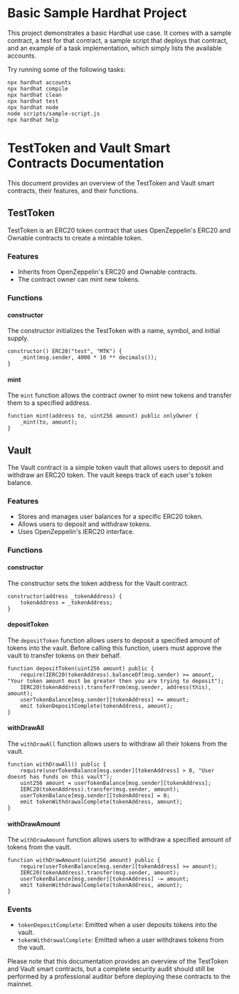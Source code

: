 # Basic Sample Hardhat Project

This project demonstrates a basic Hardhat use case. It comes with a sample contract, a test for that contract, a sample script that deploys that contract, and an example of a task implementation, which simply lists the available accounts.

Try running some of the following tasks:

```shell
npx hardhat accounts
npx hardhat compile
npx hardhat clean
npx hardhat test
npx hardhat node
node scripts/sample-script.js
npx hardhat help
```

# TestToken and Vault Smart Contracts Documentation

This document provides an overview of the TestToken and Vault smart contracts, their features, and their functions.

## TestToken

TestToken is an ERC20 token contract that uses OpenZeppelin's ERC20 and Ownable contracts to create a mintable token.

### Features

- Inherits from OpenZeppelin's ERC20 and Ownable contracts.
- The contract owner can mint new tokens.

### Functions

#### constructor

The constructor initializes the TestToken with a name, symbol, and initial supply.

```solidity
constructor() ERC20("test", "MTK") {
    _mint(msg.sender, 4000 * 10 ** decimals());
}
```

#### mint

The `mint` function allows the contract owner to mint new tokens and transfer them to a specified address.

```solidity
function mint(address to, uint256 amount) public onlyOwner {
    _mint(to, amount);
}
```

## Vault

The Vault contract is a simple token vault that allows users to deposit and withdraw an ERC20 token. The vault keeps track of each user's token balance.

### Features

- Stores and manages user balances for a specific ERC20 token.
- Allows users to deposit and withdraw tokens.
- Uses OpenZeppelin's IERC20 interface.

### Functions

#### constructor

The constructor sets the token address for the Vault contract.

```solidity
constructor(address _tokenAddress) {
    tokenAddress = _tokenAddress;
}
```

#### depositToken

The `depositToken` function allows users to deposit a specified amount of tokens into the vault. Before calling this function, users must approve the vault to transfer tokens on their behalf.

```solidity
function depositToken(uint256 amount) public {
    require(IERC20(tokenAddress).balanceOf(msg.sender) >= amount, "Your token amount must be greater then you are trying to deposit");
    IERC20(tokenAddress).transferFrom(msg.sender, address(this), amount);
    userTokenBalance[msg.sender][tokenAddress] += amount;
    emit tokenDepositComplete(tokenAddress, amount);
}
```

#### withDrawAll

The `withDrawAll` function allows users to withdraw all their tokens from the vault.

```solidity
function withDrawAll() public {
    require(userTokenBalance[msg.sender][tokenAddress] > 0, "User doesnt has funds on this vault");
    uint256 amount = userTokenBalance[msg.sender][tokenAddress];
    IERC20(tokenAddress).transfer(msg.sender, amount);
    userTokenBalance[msg.sender][tokenAddress] = 0;
    emit tokenWithdrawalComplete(tokenAddress, amount);
}
```

#### withDrawAmount

The `withDrawAmount` function allows users to withdraw a specified amount of tokens from the vault.

```solidity
function withDrawAmount(uint256 amount) public {
    require(userTokenBalance[msg.sender][tokenAddress] >= amount);
    IERC20(tokenAddress).transfer(msg.sender, amount);
    userTokenBalance[msg.sender][tokenAddress] -= amount;
    emit tokenWithdrawalComplete(tokenAddress, amount);
}
```

### Events

- `tokenDepositComplete`: Emitted when a user deposits tokens into the vault.
- `tokenWithdrawalComplete`: Emitted when a user withdraws tokens from the vault.

Please note that this documentation provides an overview of the TestToken and Vault smart contracts, but a complete security audit should still be performed by a professional auditor before deploying these contracts to the mainnet.
